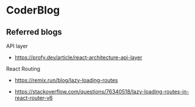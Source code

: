 # CoderBlog

## Referred blogs

API layer
- https://profy.dev/article/react-architecture-api-layer

React Routing
- https://remix.run/blog/lazy-loading-routes

- https://stackoverflow.com/questions/76340518/lazy-loading-routes-in-react-router-v6
